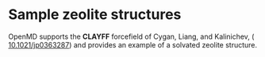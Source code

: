 # Sample zeolite structures

OpenMD supports the **CLAYFF** forcefield of Cygan, Liang, and Kalinichev, ( [10.1021/jp0363287](https://doi.org/10.1021/0363287)) and provides an example of a solvated zeolite structure.
